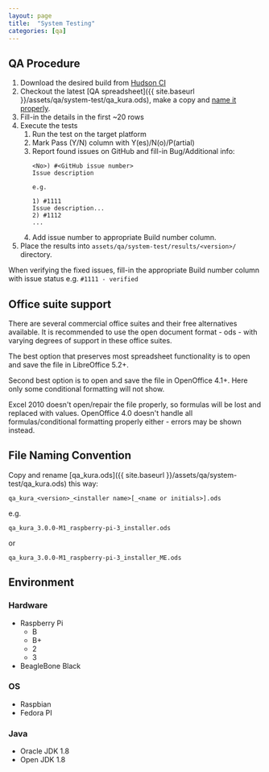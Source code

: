 ```yaml
---
layout: page
title:  "System Testing"
categories: [qa]
---
```


QA Procedure
------------

1. Download the desired build from [Hudson CI](https://hudson.eclipse.org/kura/)
1. Checkout the latest [QA spreadsheet]({{ site.baseurl }}/assets/qa/system-test/qa_kura.ods), make a copy and [name it properly](#file-naming-convention).
1. Fill-in the details in the first ~20 rows
1. Execute the tests
   1. Run the test on the target platform
   1. Mark Pass (Y/N) column with Y(es)/N(o)/P(artial)
   1. Report found issues on GitHub and fill-in Bug/Additional info:
      ```
      <No>) #<GitHub issue number>
      Issue description

      e.g.

      1) #1111
      Issue description...
      2) #1112
      ...
      ```
   1. Add issue number to appropriate Build number column.
1. Place the results into `assets/qa/system-test/results/<version>/` directory.

When verifying the fixed issues, fill-in the appropriate Build number column with issue status e.g.
`#1111 - verified`

Office suite support
--------------------

There are several commercial office suites and their free alternatives available. It is recommended to use the open
document format - ods - with varying degrees of support in these office suites.

The best option that preserves most spreadsheet functionality is to open and save the file in LibreOffice 5.2+.

Second best option is to open and save the file in OpenOffice 4.1+. Here only some conditional formatting will not show.

Excel 2010 doesn't open/repair the file properly, so formulas will be lost and replaced with values. OpenOffice 4.0 doesn't
handle all formulas/conditional formatting properly either - errors may be shown instead.

File Naming Convention
----------------------

Copy and rename [qa_kura.ods]({{ site.baseurl }}/assets/qa/system-test/qa_kura.ods) this way:

`qa_kura_<version>_<installer name>[_<name or initials>].ods`

e.g.

`qa_kura_3.0.0-M1_raspberry-pi-3_installer.ods`

or

`qa_kura_3.0.0-M1_raspberry-pi-3_installer_ME.ods`

Environment
-----------

### Hardware

* Raspberry Pi
    * B
    * B+
    * 2
    * 3
* BeagleBone Black

### OS

* Raspbian
* Fedora PI

### Java

* Oracle JDK 1.8
* Open JDK 1.8